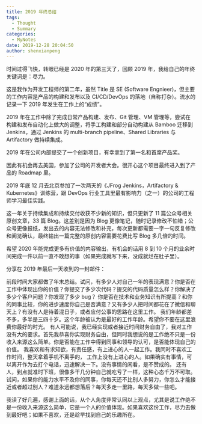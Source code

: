 ```yaml
---
title: 2019 年终总结
tags:
  - Thought
  - Summary
categories:
  - MyNotes
date: 2019-12-28 20:04:50
author: shenxianpeng
---
```


时间过得飞快，转眼已经是 2020 年的第三天了，回顾 2019 年，我给自己的年终关键词是：尽力。

这是我作为开发工程师的第二年，虽然 Title 是 SE (Software Engnieer)，但主要的工作内容是产品的构建和发布以及 CI/CD/DevOps 的落地（自称打杂）。流水的记录一下 2019 年发生在工作上的“成绩”。

2019 年在工作中除了完成日常产品构建、发布、Git 管理、VM 管理等，尝试在构建和发布自动化上做大的调整，将手工构建和部分自动构建从 Bamboo 迁移到 Jenkins，通过 Jenkins 的 multi-branch pipeline、Shared Libraries 与 Artifactory 做持续集成。

2019 年在公司内部提交了一个创新项目，有幸拿到了第一名和首席产品奖。

因此有机会再去美国，参加了公司的开发者大会。很开心这个项目最终进入到了产品的 Roadmap 里。

2019 年底 12 月去北京参加了一次两天的《JFrog Jenkins，Artifactory & Kubernetes》训练营，跟 DevOps 行业工具里最有影响力（之一）的公司的工程师学习最佳实践。

这一年关于持续集成和持续交付收获不少新的知识，但只更新了 11 篇公众号相关原创文章，33 篇 Blog。这差别是因为 Blog 更像笔记，随时记录修改不怕错；公众号更像报纸，发出去的内容无法修改和补充，每次更新都需要一字一句反复修改和阅览确认，最终输出一篇完整的原创内容需要花费比写 Blog 多几倍的时间。

希望 2020 年能完成更多有价值的内容输出，有机会的话用 8 到 10 个月的业余时间完成一件以前一直不敢想的事（如果完成就写下来，没成就烂在肚子里）。

分享在 2019 年最后一天收到的一封邮件：

前段时间大家都做了年末总结。试问，有多少人对自己一年的表现满意？你是否在工作中体现出你的价值？你提交了多少次代码？提交的代码质量怎么样？你解决了多少个客户问题？你发现了多少 bug？
你是否在技术和业务知识有所提高？和你的同事比较，你的进步速度你自己是否满意？又有多少人把时间都花在了微信和聊天上？有没有人是待着混日子，或者应付公事的思路在这里工作。
我们年龄都差不多，多半是三四十岁。这个年龄被认为是最好的工作年龄。希望你不要在这里浪费你最好的时光。
有人可能说，我已经实现或者接近时间财务自由了，我对工作没有大的要求。首先我恭喜你实现财务自由，但同时我想说的是工作绝不只是一份收入来源这么简单。你是否能在工作中得到同事和领导的认可，是否能体现自己的价值。
我喜欢和有求知欲，有责任感，有上进心的人一起工作。我同时不喜欢工作时间，整天拿着手机不离手的， 工作上没有上进心的人。如果确实有事情，可以离开作为去打个电话，迅速解决一下。没有事情的闲看，是不赞成的。
还有人，到点就准时下班，很像多干几分钟自己就吃亏了一样，这种心态千万不可取。试问，如果你的能力水平不及你的同事，你每天还不比别人多努力，你怎么才能接近或者超过别人？难道永远都想落后？每天多走一里路，每天多做一些吧。

我读了好几遍，感谢上面的话，从个人角度非常认同以上观点，尤其是说工作绝不是一份收入来源这么简单，它是一个人的价值体现。如果喜欢这份工作，尽力去做到最好吧；如果不喜欢，还是趁早找到自己的乐趣所在。